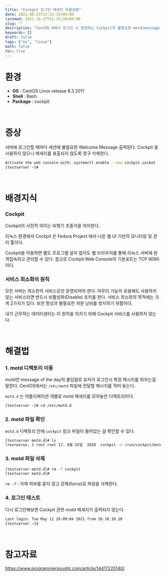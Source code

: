 ```yaml
---
title: "Cockpit 로그인 메세지 비활성화"
date: 2021-08-23T22:22:15+09:00
lastmod: 2021-10-27T21:33:20+09:00
slug: ""
description: "CentOS 8에서 로그인 시 발생하는 Cockpit의 불필요한 motd(message of the day) 메세지를 비활성화하는 방법"
keywords: []
draft: false
tags: ["os", "linux"]
math: false
toc: true
---
```


# 환경

- **OS** : CentOS Linux release 8.3.2011
- **Shell** : Bash
- **Package** : cockpit

<br>

# 증상

서버에 로그인할 때마다 세션에 불필요한 Welcome Message 출력된다. Cockpit 을 사용하지 않으니 메세지를 표출되지 않도록 영구 삭제한다.

```bash
Activate the web console with: systemctl enable --now cockpit.socket
[testserver ~]#
```

<br>

# 배경지식

### Cockpit

Cockpit의 사전적 의미는 비행기 조종석을 의미한다.  

리눅스 환경에서 Cockpit 은 Fedora Project 에서 나온 웹 UI 기반의 모니터링 및 관리 툴이다.  

Cockpit을 이용하면 별도 프로그램 설치 없이도 웹 브라우저를 통해 리눅스 서버에 원격접속하고 관리할 수 있다. 참고로 Cockpit Web Console의 기본포트는 TCP 9090이다.  

### 서비스 최소화의 원칙

모든 서버는 최소한의 서비스로만 운영되어야 한다. 아무리 기능이 유용해도 사용하지 않는 서비스라면 반드시 비활성화(Disable) 조치를 한다. 서비스 최소화의 목적에는 크게 2가지가 있다. 보안 향상과 불필요한 자원 낭비를 방지하기 위함이다.  

내가 근무하는 데이터센터는 이 원칙을 지키기 위해 Cockpit 서비스를 사용하지 않는다.

<br>

# 해결법

### 1. motd 디렉토리 이동

motd란 message of the day의 줄임말로 유저가 로그인시 특정 메시지를 뛰우는걸 말한다. CentOS에서는 `/etc/motd` 파일에 전달할 메시지를 적어 놓는다.  

`motd.d` 는 어플리케이션 개별로 motd 메세지를 모아놓은 디렉토리이다.

```bash
[testserver ~]# cd /etc/motd.d
```

### 2. motd 파일 확인

`motd.d` 디렉토리 안에 `cockpit` 링크 파일이 들어있는 걸 확인할 수 있다.

```bash
[testserver motd.d]# ls
lrwxrwxrwx. 1 root root 17. 8월 25일  2020  cockpit -> /run/cockpit/motd
```

### 3. motd 파일 삭제

```bash
[testserver motd.d]# rm -f cockpit
[testserver motd.d]#
```

`rm -f` : 삭제 여부를 묻지 않고 강제(force)로 파일을 삭제한다.

### 4. 로그인 테스트

다시 로그인해보면 Cockpit 관련 motd 메세지가 출력되지 않는다.

```bash
Last login: Tue May 11 20:09:04 2021 from 10.10.10.10
[testserver ~]$
```

<br>

# 참고자료

https://www.programmersought.com/article/14417225140/